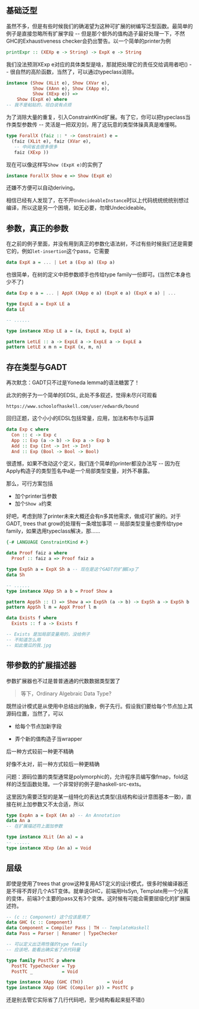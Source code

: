 ## 基础泛型

虽然不多，但是有些时候我们的确渴望为这种可扩展的树编写泛型函数。最简单的例子是直接忽略所有扩展字段 -- 但是那个额外的值构造子最好处理一下，不然GHC的Exhaustiveness checker会扔出警告。以一个简单的printer为例

```haskell
printExpr :: (XEXp e -> String) -> ExpX e -> String
```

我们没法预测XExp e对应的具体类型是啥，那就把处理它的责任交给调用者吧() -- 很自然的高阶函数，当然了，可以通过typeclass消除。

```haskell
instance (Show (XLit e), Show (XVar e),
          Show (XAnn e), Show (XApp e),
          Show (XExp e)) =>
    Show (ExpX e) where
-- 我不是粘贴的，坦白说有点烦
```

为了消除大量的重复，引入ConstraintKind扩展。有了它，你可以把typeclass当作类型参数传 -- 灵活是一把双刃剑，用了这玩意的类型体操真真是难懂啊。

```haskell
type ForallX (faiz :: * -> Constraint) e = 
  (faiz (XLit e), faiz (XVar e),
   -- 中间省去很多很多
   faiz (XExp ))
```

现在可以像这样写`Show (ExpX e)`的实例了

```haskell
instance ForallX Show e => Show (ExpX e)
```

还嫌不方便可以自动deriving。

相信已经有人发现了，在不开`UndecideableInstance`时以上代码统统统统别想过编译，所以这是另一个困境，如无必要，勿增Undecideable。

> 

## 参数，真正的参数

在之前的例子里面，并没有用到真正的参数化语法树，不过有些时候我们还是需要它的，例如`let-insertion`这个pass，它需要

```haskell
data ExpX a = ... | Let a (Exp a) (Exp a)
```

也很简单，在树的定义中把参数顺手也传给type family一份即可。(当然它本身也少不了)

```haskell
data Exp e a = ... | AppX (XApp e a) (ExpX e a) (ExpX e a) | ...

type ExpLE a = ExpX LE a
data LE

-- ......

type instance XExp LE a = (a, ExpLE a, ExpLE a)

pattern LetLE :: a -> ExpLE a -> ExpLE a -> ExpLE a
pattern LetLE x m n = ExpX (x, m, n)
```

## 存在类型与GADT

再次默念：GADT只不过是Yoneda lemma的语法糖罢了！

此次的例子为一个简单的EDSL, 此处不多叙述，觉得未尽兴可观看

```
https://www.schoolofhaskell.com/user/edwardk/bound
```

回归正题，这个小小的EDSL包括常量，应用，加法和布尔与运算

```haskell
data Exp c where
  Con :: c -> Exp c
  App :: Exp (a -> b) -> Exp a -> Exp b
  Add :: Exp (Int -> Int -> Int)
  And :: Exp (Bool -> Bool -> Bool)
```

很遗憾，如果不改动这个定义，我们连个简单的printer都没办法写 -- 因为在Apply构造子的类型签名中a是一个局部类型变量，对外不暴露。

那么，可行方案包括

+ 加个printer当参数
+ 加个`Show a`约束

好吧，考虑到除了printer未来大概还会有n多其他需求，做成可扩展的。对于GADT, trees that grow的处理有一条增加事项 -- 局部类型变量也要传给type family，如果选用typeclass解决，那......

```haskell
{-# LANGUAGE ConstraintKind #-}

data Proof faiz a where
  Proof :: faiz a => Proof faiz a

type ExpSh a = ExpX Sh a -- 现在是这个GADT的扩展Exp了
data Sh

-- ......
type instance XApp Sh a b = Proof Show a

pattern AppSh :: () => Show a => ExpSh (a -> b) -> ExpSh a -> ExpSh b
pattern AppSh l m = AppX Proof l m

data Exists f where
  Exists :: f a -> Exists f

-- Exists 是加局部变量用的，没给例子
-- 不知道怎么用
-- 如此傻瓜的我.jpg
```

## 带参数的扩展描述器

参数扩展器也不过是普普通通的代数数据类型罢了

> 等下，Ordinary Algebraic Data Type? 

既然设计模式是从使用中总结出的抽象，例子先行。假设我们要给每个节点加上其源码位置，当然了，可以

+ 给每个节点加新字段

+ 弄个新的值构造子当wrapper

后一种方式较前一种更不精确

好像不太对，前一种方式较后一种更精确

问题：源码位置的类型通常是polymorphic的，允许程序员编写像fmap，fold这样的泛型函数处理。一个非常好的例子是haskell-src-exts。

这里因为需要泛型的是某一组特化的表达式类型(且结构和设计意图基本一致)，直接在树上加参数又不太合适，所以

```haskell
type ExpAn a = ExpX (An a) -- An Annotation
data An a
-- 在扩展描述符上面加参数

type instance XLit (An a) = a
-- ......
type instance XExp (An a) = Void
```

## 层级

即使是使用了trees that grow这种复用AST定义的设计模式，很多时候编译器还是不得不弄好几个AST变体。就单说GHC，前端用HsSyn, Template用一个分离的变体，前端3个主要的pass又有3个变体。这时候有可能会需要层级化的扩展描述符。

```haskell
-- (c :: Component) 这个应该是用了
data GHC (c :: Component)
data Component = Compiler Pass | TH -- TemplateHaskell
data Pass = Parser | Renamer | TypeChecker

-- 可以定义出泛用性强的type family
-- 应该吧，能看出确实省了点代码量

type family PostTC p where
  PostTC TypeChecker = Typ
  PostTC _           = Void

type instance XApp (GHC (TH))         = Void
type instance XApp (GHC (Compiler p)) = PostTC p
```

还是别去管它实际省了几行代码吧，至少结构看起来挺不错()














